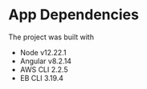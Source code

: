 # App Dependencies

The project was built with

- Node v12.22.1
- Angular v8.2.14
- AWS CLI 2.2.5
- EB CLI 3.19.4
